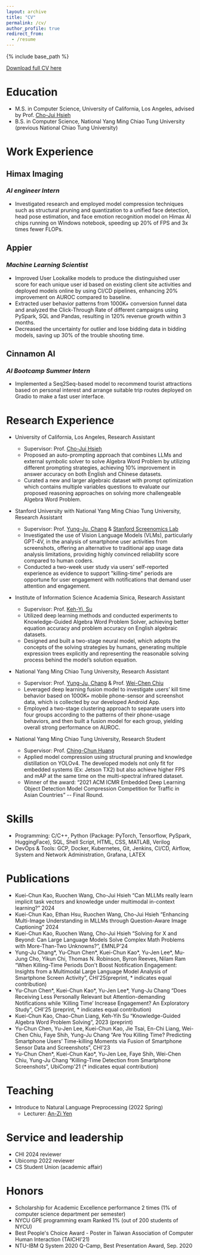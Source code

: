 ```yaml
---
layout: archive
title: "CV"
permalink: /cv/
author_profile: true
redirect_from:
  - /resume
---
```


{% include base_path %}

[Download full CV here](../files/cv.pdf)

Education
======
* M.S. in Computer Science, University of California, Los Angeles, advised by Prof. [Cho-Jui Hsieh](https://web.cs.ucla.edu/~chohsieh/index.html)
* B.S. in Computer Science, National Yang Ming Chiao Tung University (previous National Chiao Tung University)

Work Experience
======
## **Himax Imaging**
### *AI engineer Intern*
  * Investigated research and employed model compression techniques such as structural pruning and quantization to a unified face detection, head pose estimation, and face emotion recognition model on Himax AI chips running on Windows notebook, speeding up 20% of FPS and 3x times fewer FLOPs.

## **Appier**
### *Machine Learning Scientist*
  * Improved User Lookalike models to produce the distinguished user score for each unique user id based on existing client site activities and deployed models online by using CI/CD pipelines, enhancing 20% improvement on AUROC compared to baseline.
  * Extracted user behavior patterns from 1000K+ conversion funnel data and analyzed the Click-Through Rate of different campaigns using PySpark, SQL and Pandas, resulting in 120% revenue growth within 3 months.
  * Decreased the uncertainty for outlier and lose bidding data in bidding models, saving up 30% of the trouble shooting time.

## **Cinnamon AI**
### *AI Bootcamp Summer Intern*
  * Implemented a Seq2Seq-based model to recommend tourist attractions based on personal interest and arrange suitable trip routes deployed on Gradio to make a fast user interface.

Research Experience
======
* University of California, Los Angeles, Research Assistant
  * Supervisor: Prof. [Cho-Jui Hsieh](https://web.cs.ucla.edu/~chohsieh/index.html)
  * Proposed an auto-prompting approach that combines LLMs and external symbolic solver to solve Algebra Word Problem by utilizing different prompting strategies, achieving 10% improvement in answer accuracy on both English and Chinese datasets.
  * Curated a new and larger algebraic dataset with prompt optimization which contains multiple variables questions to evaluate our proposed reasoning approaches on solving more challengeable Algebra Word Problem.

* Stanford University with National Yang Ming Chiao Tung University, Research Assistant
  * Supervisor: Prof. [Yung-Ju, Chang](https://www.armuro.info/) & [Stanford Screenomics Lab](https://screenomics.stanford.edu/)
  * Investigated the use of Vision Language Models (VLMs), particularly GPT-4V, in the analysis of smartphone user activities from screenshots, offering an alternative to traditional app usage data analysis limitations, providing highly convinced reliability score compared to human coders.
  * Conducted a two-week user study via users’ self-reported experience as evidence to support "killing-time" periods are opportune for user engagement with notifications that demand user attention and engagement.

* Institute of Information Science Academia Sinica, Research Assistant
  * Supervisor: Prof. [Keh-Yi, Su](https://homepage.iis.sinica.edu.tw/pages/kysu/index_en.html)
  * Utilized deep learning methods and conducted experiments to Knowledge-Guided Algebra Word Problem Solver, achieving better equation accuracy and problem accuracy on English algebraic datasets.
  * Designed and built a two-stage neural model, which adopts the concepts of the solving strategies by humans, generating multiple expression trees explicitly and representing the reasonable solving process behind the model’s solution equation.

* National Yang Ming Chiao Tung University, Research Assistant
  * Supervisor: Prof. [Yung-Ju, Chang](https://www.armuro.info/) & Prof. [Wei-Chen Chiu](https://walonchiu.github.io/)
  * Leveraged deep learning fusion model to investigate users’ kill time behavior based on 1000K+ mobile phone-sensor and screenshot data, which is collected by our developed Android App.
  * Employed a two-stage clustering approach to separate users into four groups according to the patterns of their phone-usage behaviors, and then built a fusion model for each group, yielding overall strong performance on AUROC.

* National Yang Ming Chiao Tung University, Research Student
  * Supervisor: Prof. [Ching-Chun Huang](http://acm.cs.nctu.edu.tw/)
  * Applied model compression using structural pruning and knowledge distillation on YOLOv4. The developed models not only fit for embedded systems (Ex: Jetson TX2) but also achieve higher FPS and mAP at the same time on the multi-spectral infrared dataset.
  * Winner of the award: “2021 ACM ICMR Embedded Deep Learning Object Detection Model Compression Competition for Traffic in Asian Countries” -- Final Round.

Skills
======
* Programming: C/C++, Python (Package: PyTorch, Tensorflow, PySpark, HuggingFace), SQL, Shell Script, HTML, CSS, MATLAB, Verilog
* DevOps & Tools: GCP, Docker, Kubernetes, Git, Jenkins, CI/CD, Airflow, System and Network Administration, Grafana, LATEX

Publications
======
* Kuei-Chun Kao, Ruochen Wang, Cho-Jui Hsieh “Can MLLMs really learn implicit task vectors and knowledge under multimodal in-context learning?” 2024
* Kuei-Chun Kao, Ethan Hsu, Ruochen Wang, Cho-Jui Hsieh “Enhancing Multi-Image Understanding in MLLMs through Question-Aware Image Captioning” 2024
* Kuei-Chun Kao, Ruochen Wang, Cho-Jui Hsieh “Solving for X and Beyond: Can Large Language Models Solve Complex Math Problems with More-Than-Two Unknowns?”, EMNLP'24
* Yung-Ju Chang*, Yu-Chun Chen*, Kuei-Chun Kao*, Yu-Jen Lee*, Mu-Jung Cho, Yikun Chi, Thomas N. Robinson, Byron Reeves, Nilam Ram “When Killing-Time Periods Don't Boost Notification Engagement: Insights from a Multimodal Large Language Model Analysis of Smartphone Screen Activity”, CHI'25(preprint, * indicates equal contribution)
* Yu-Chun Chen*, Kuei-Chun Kao*, Yu-Jen Lee*, Yung-Ju Chang “Does Receiving Less Personally Relevant but Attention-demanding Notifications while ‘Killing Time’ Increase Engagement? An Exploratory Study”, CHI'25 (preprint, * indicates equal contribution)
* Kuei-Chun Kao, Chao-Chun Liang, Keh-Yih Su “Knowledge-Guided Algebra Word Problem Solving”, 2023 (preprint)
*	Yu-Chun Chen, Yu-Jen Lee, Kuei-Chun Kao, Jie Tsai, En-Chi Liang, Wei-Chen Chiu, Faye Shih, Yung-Ju Chang “Are You Killing Time? Predicting Smartphone Users’ Time-killing Moments via Fusion of Smartphone Sensor Data and Screenshots”, CHI'23 
*	Yu-Chun Chen*, Kuei-Chun Kao*, Yu-Jen Lee, Faye Shih, Wei-Chen Chiu, Yung-Ju Chang “Killing-Time Detection from Smartphone Screenshots”, UbiComp'21 (* indicates equal contribution)

  
Teaching
======
* Introduce to Natural Language Preprocessing (2022 Spring)
  * Lecturer: [An-Zi Yen](https://azyen0522.github.io/)
  
Service and leadership
======
* CHI 2024 reviewer
* Ubicomp 2022 reviewer
* CS Student Union (academic affair)

Honors
======
* Scholarship for Academic Excellence performance 2 times (1% of computer science department per semester)
* NYCU GPE programming exam Ranked 1% (out of 200 students of NYCU)
* Best People's Choice Award - Poster in Taiwan Association of Computer Human Interaction (TAICHI'21)
* NTU-IBM Q System 2020 Q-Camp, Best Presentation Award, Sep. 2020
